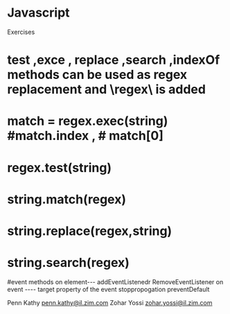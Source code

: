 # Javascript
Exercises

# test ,exce , replace ,search ,indexOf methods can be used as regex replacement and \regex\ is added 
# match = regex.exec(string) #match.index , # match[0]
# regex.test(string)
# string.match(regex)
# string.replace(regex,string)
# string.search(regex)

#event methods 
on element---
addEventListenedr
RemoveEventListener
on event ----
target property of the event
stoppropogation
preventDefault

Penn Kathy <penn.kathy@il.zim.com>
Zohar Yossi <zohar.yossi@il.zim.com> 
